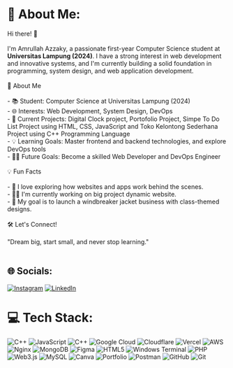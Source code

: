 # 💫 About Me:
Hi there! 👋<br><br>I'm Amrullah Azzaky, a passionate first-year Computer Science student at **Universitas Lampung (2024)**. I have a strong interest in web development and innovative systems, and I'm currently building a solid foundation in programming, system design, and web application development.<br><br>🚀 About Me<br><br>- 📚 Student: Computer Science at Universitas Lampung (2024)<br>- 🌐 Interests: Web Development, System Design, DevOps<br>- 📝 Current Projects: Digital Clock project, Portofolio Project, Simpe To Do List Project using HTML, CSS, JavaScript and Toko Kelontong Sederhana Project using C++ Programming Language<br>- 💡 Learning Goals: Master frontend and backend technologies, and explore DevOps tools<br>- 👨‍💻 Future Goals: Become a skilled Web Developer and DevOps Engineer<br><br>💡 Fun Facts<br><br>- 🌟 I love exploring how websites and apps work behind the scenes.<br>- 👨‍💻 I'm currently working on big project dynamic website.<br>- 🚀 My goal is to launch a windbreaker jacket business with class-themed designs.<br><br>🛠️ Let's Connect!<br><br> "Dream big, start small, and never stop learning." <br><br>

## 🌐 Socials:
[![Instagram](https://img.shields.io/badge/Instagram-%23E4405F.svg?logo=Instagram&logoColor=white)](https://www.instagram.com/amr.ullah_azzaky/#) [![LinkedIn](https://img.shields.io/badge/LinkedIn-%230077B5.svg?logo=linkedin&logoColor=white)](https://www.linkedin.com/in/amrullah-azzaky-5b9685326/) 

# 💻 Tech Stack:
![C++](https://img.shields.io/badge/c++-%2300599C.svg?style=for-the-badge&logo=c%2B%2B&logoColor=white) ![JavaScript](https://img.shields.io/badge/javascript-%23323330.svg?style=for-the-badge&logo=javascript&logoColor=%23F7DF1E) ![C++](https://img.shields.io/badge/c++-%2300599C.svg?style=for-the-badge&logo=c%2B%2B&logoColor=white) ![Google Cloud](https://img.shields.io/badge/GoogleCloud-%234285F4.svg?style=for-the-badge&logo=google-cloud&logoColor=white) ![Cloudflare](https://img.shields.io/badge/Cloudflare-F38020?style=for-the-badge&logo=Cloudflare&logoColor=white) ![Vercel](https://img.shields.io/badge/vercel-%23000000.svg?style=for-the-badge&logo=vercel&logoColor=white) ![AWS](https://img.shields.io/badge/AWS-%23FF9900.svg?style=for-the-badge&logo=amazon-aws&logoColor=white) ![Nginx](https://img.shields.io/badge/nginx-%23009639.svg?style=for-the-badge&logo=nginx&logoColor=white) ![MongoDB](https://img.shields.io/badge/MongoDB-%234ea94b.svg?style=for-the-badge&logo=mongodb&logoColor=white) ![Figma](https://img.shields.io/badge/figma-%23F24E1E.svg?style=for-the-badge&logo=figma&logoColor=white) ![HTML5](https://img.shields.io/badge/html5-%23E34F26.svg?style=for-the-badge&logo=html5&logoColor=white) ![Windows Terminal](https://img.shields.io/badge/Windows%20Terminal-%234D4D4D.svg?style=for-the-badge&logo=windows-terminal&logoColor=white) ![PHP](https://img.shields.io/badge/php-%23777BB4.svg?style=for-the-badge&logo=php&logoColor=white) ![Web3.js](https://img.shields.io/badge/web3.js-F16822?style=for-the-badge&logo=web3.js&logoColor=white) ![MySQL](https://img.shields.io/badge/mysql-4479A1.svg?style=for-the-badge&logo=mysql&logoColor=white) ![Canva](https://img.shields.io/badge/Canva-%2300C4CC.svg?style=for-the-badge&logo=Canva&logoColor=white) ![Portfolio](https://img.shields.io/badge/Portfolio-%23000000.svg?style=for-the-badge&logo=firefox&logoColor=#FF7139) ![Postman](https://img.shields.io/badge/Postman-FF6C37?style=for-the-badge&logo=postman&logoColor=white) ![GitHub](https://img.shields.io/badge/github-%23121011.svg?style=for-the-badge&logo=github&logoColor=white) ![Git](https://img.shields.io/badge/git-%23F05033.svg?style=for-the-badge&logo=git&logoColor=white)
